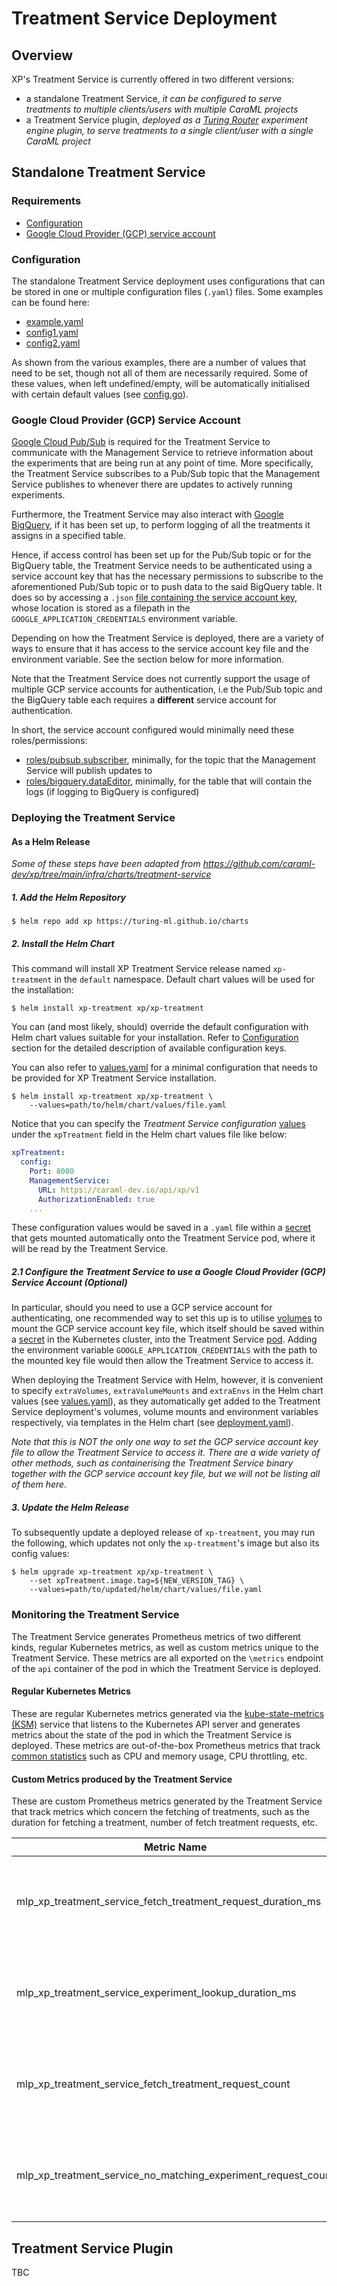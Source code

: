 # Treatment Service Deployment

## Overview
XP's Treatment Service is currently offered in two different versions:

- a standalone Treatment Service, *it can be configured to serve treatments to multiple clients/users with multiple 
  CaraML projects*
- a Treatment Service plugin, *deployed as a [Turing Router](https://github.com/caraml-dev/turing) experiment engine 
  plugin, to serve treatments to a single client/user with a single CaraML project*

## Standalone Treatment Service

### Requirements
- [Configuration](#configuration)
- [Google Cloud Provider (GCP) service account](#google-cloud-provider-gcp-service-account)

### Configuration
The standalone Treatment Service deployment uses configurations that can be stored in one or multiple 
configuration files (`.yaml`) files. Some examples can be found here:

- [example.yaml](https://github.com/caraml-dev/xp/blob/f5eb2bd3c3ce301f392a1120232748a9255ab998/treatment-service/config/example.yaml)
- [config1.yaml](https://github.com/caraml-dev/xp/blob/f5eb2bd3c3ce301f392a1120232748a9255ab998/treatment-service/testdata/config1.yaml)
- [config2.yaml](https://github.com/caraml-dev/xp/blob/f5eb2bd3c3ce301f392a1120232748a9255ab998/treatment-service/testdata/config2.yaml)

As shown from the various examples, there are a number of values that need to be set, though not all of them 
are necessarily required. Some of these values, when left undefined/empty, will be automatically initialised with 
certain default values (see 
[config.go](https://github.com/caraml-dev/xp/blob/f5eb2bd3c3ce301f392a1120232748a9255ab998/treatment-service/config/config.go#L22)).

### Google Cloud Provider (GCP) Service Account
[Google Cloud Pub/Sub](https://cloud.google.com/pubsub/docs/overview) is required for the Treatment Service to 
communicate with the Management Service to retrieve information about the experiments that are being run at any point 
of time. More specifically, the Treatment Service subscribes to a Pub/Sub topic that the Management Service 
publishes to whenever there are updates to actively running experiments.

Furthermore, the Treatment Service may also interact with [Google BigQuery](https://cloud.google.com/bigquery), if 
it has been set up, to perform logging of all the treatments it assigns in a specified table.

Hence, if access control has been set up for the Pub/Sub topic or for the BigQuery table, the Treatment Service needs 
to be authenticated using a service account key that has the necessary permissions to subscribe to the aforementioned 
Pub/Sub topic or to push data to the said BigQuery table. It does so by accessing a `.json` 
[file containing the service account key](https://cloud.google.com/iam/docs/creating-managing-service-account-keys), 
whose location is stored as a filepath in the `GOOGLE_APPLICATION_CREDENTIALS` environment variable. 

Depending on how the Treatment Service is deployed, there are a variety of ways to ensure that it has access to 
the service account key file and the environment variable. See the section below for more information.

Note that the Treatment Service does not currently support the usage of multiple GCP service accounts for 
authentication, i.e the Pub/Sub topic and the BigQuery table each requires a **different** service account for 
authentication.

In short, the service account configured would minimally need these roles/permissions:
- [roles/pubsub.subscriber](https://cloud.google.com/pubsub/docs/access-control#roles), minimally, for the topic 
  that the Management Service will publish updates to
- [roles/bigquery.dataEditor](https://cloud.google.com/bigquery/docs/access-control#bigquery.dataEditor), minimally, 
  for the table that will contain the logs (if logging to BigQuery is configured)

### Deploying the Treatment Service

#### As a Helm Release

*Some of these steps have been adapted from https://github.com/caraml-dev/xp/tree/main/infra/charts/treatment-service*

##### 1. Add the Helm Repository

```shell
$ helm repo add xp https://turing-ml.github.io/charts
```

##### 2. Install the Helm Chart

This command will install XP Treatment Service release named `xp-treatment` in the `default` namespace.
Default chart values will be used for the installation:
```shell
$ helm install xp-treatment xp/xp-treatment
```

You can (and most likely, should) override the default configuration with Helm chart values suitable for your 
installation. Refer to [Configuration](https://github.com/caraml-dev/xp/tree/main/infra/charts/treatment-service#configuration) section for the detailed description of available configuration keys.

You can also refer to [values.yaml](https://github.com/caraml-dev/xp/tree/main/infra/charts/treatment-service/values.yaml)
for a minimal configuration that needs to be provided for XP Treatment Service installation.

```shell
$ helm install xp-treatment xp/xp-treatment \
    --values=path/to/helm/chart/values/file.yaml
```

Notice that you can specify the *Treatment Service configuration* [values](#configuration) under the `xpTreatment` 
field in the Helm chart values file like below: 

```yaml
xpTreatment:
  config:
    Port: 8080
    ManagementService:
      URL: https://caraml-dev.io/api/xp/v1
      AuthorizationEnabled: true
    ...
```

These configuration values would be saved in a `.yaml` file within a 
[secret](https://kubernetes.io/docs/concepts/configuration/secret/) that gets mounted automatically onto the 
Treatment Service pod, where it will be read by the Treatment Service.

##### 2.1 Configure the Treatment Service to use a Google Cloud Provider (GCP) Service Account (Optional) 

In particular, should you need to use a GCP service account for authenticating, one recommended way to set this up 
is to utilise [volumes](https://kubernetes.io/docs/concepts/storage/volumes/) to mount the GCP service account key file, 
which itself should be saved within a [secret](https://kubernetes.io/docs/concepts/configuration/secret/) in the 
Kubernetes cluster, into the Treatment Service [pod](https://kubernetes.io/docs/concepts/workloads/pods/). Adding the 
environment variable `GOOGLE_APPLICATION_CREDENTIALS` with the path to the mounted key file would then allow the 
Treatment Service to access it.

When deploying the Treatment Service with Helm, however, it is convenient to specify `extraVolumes`, 
`extraVolumeMounts` and `extraEnvs` in the Helm chart values (see
[values.yaml](https://github.com/caraml-dev/xp/blob/f5eb2bd3c3ce301f392a1120232748a9255ab998/infra/charts/treatment-service/values.yaml#L59)), as they 
automatically get added to the Treatment 
Service deployment's volumes, volume mounts and environment variables respectively, via templates in the Helm chart 
(see 
[deployment.yaml](https://github.com/caraml-dev/xp/blob/f5eb2bd3c3ce301f392a1120232748a9255ab998/infra/charts/treatment-service/templates/deployment.yaml#L37)).

*Note that this is NOT the only one way to set the GCP service account key file to allow the Treatment Service to
access it. There are a wide variety of other methods, such as containerising the Treatment Service binary together with 
the GCP service account key file, but we will not be listing all of them here.*

##### 3. Update the Helm Release

To subsequently update a deployed release of `xp-treatment`, you may run the following, which updates 
not only the `xp-treatment`'s image but also its config values:

```shell
$ helm upgrade xp-treatment xp/xp-treatment \
    --set xpTreatment.image.tag=${NEW_VERSION_TAG} \
    --values=path/to/updated/helm/chart/values/file.yaml
```

### Monitoring the Treatment Service

The Treatment Service generates Prometheus metrics of two different kinds, regular Kubernetes metrics, as well as 
custom metrics unique to the Treatment Service. These metrics are all exported on the `\metrics` endpoint of the `api` 
container of the pod in which the Treatment Service is deployed.

#### Regular Kubernetes Metrics
These are regular Kubernetes metrics generated via the 
[kube-state-metrics (KSM)](https://github.com/kubernetes/kube-state-metrics) service that listens to the Kubernetes API 
server and generates metrics about the state of the pod in which the Treatment Service is deployed. These metrics are 
out-of-the-box Prometheus metrics that track 
[common statistics](https://github.com/kubernetes/kube-state-metrics/blob/main/docs/pod-metrics.md) such as CPU and 
memory usage, CPU throttling, etc.

#### Custom Metrics produced by the Treatment Service
These are custom Prometheus metrics generated by the Treatment Service that track metrics which concern the fetching of 
treatments, such as the duration for fetching a treatment, number of fetch treatment requests, etc.

| Metric Name                                                   | Description                                                            | Type      | Tags                                                                                                      | Unit         |
|---------------------------------------------------------------|------------------------------------------------------------------------|-----------|-----------------------------------------------------------------------------------------------------------|--------------|
| mlp_xp_treatment_service_fetch_treatment_request_duration_ms  | The duration for responding to a http request for fetching a treatment | Histogram | `project_name`, `experiment_name`, `treatment_name`, `response_code`                                      | Milliseconds |
| mlp_xp_treatment_service_experiment_lookup_duration_ms        | The duration for an experiment lookup to be performed                  | Histogram | `project_name`                                                                                            | Milliseconds |
| mlp_xp_treatment_service_fetch_treatment_request_count        | The number of fetch treatment requests received                        | Counter   | `project_name`, `experiment_name`, `treatment_name`, `response_code`, and additional custom metric labels | -            |
| mlp_xp_treatment_service_no_matching_experiment_request_count | The number of fetch treatment requests with no matching experiments    | Counter   | `project_name`, `response_code`, and additional custom metric labels                                      | -            |

## Treatment Service Plugin 
TBC
